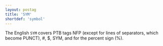 ```yaml
---
layout: postag
title: 'SYM'
shortdef: 'symbol'
---
```


The English `SYM` covers PTB tags NFP (except for lines of separators, which become PUNCT), #, $, SYM, and for the percent sign (%).
<!-- Interlanguage links updated So kvě 14 19:01:58 CEST 2022 -->
